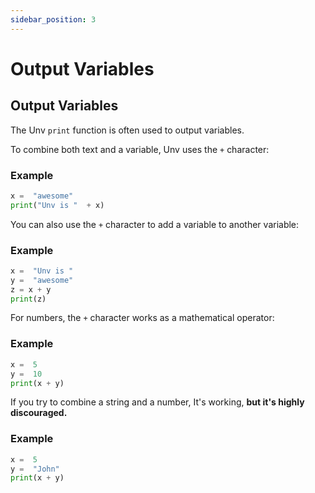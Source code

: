 ```yaml
---
sidebar_position: 3
---
```

# Output Variables

## Output Variables

The Unv  `print`  function is often used to output variables.

To combine both text and a variable, Unv uses the  `+`  character:

### Example
```py
x =  "awesome"  
print("Unv is "  + x)
```

You can also use the  `+`  character to add a variable to another variable:

### Example
```py
x =  "Unv is "  
y =  "awesome"  
z = x + y  
print(z)
```

For numbers, the  `+`  character works as a mathematical operator:

### Example
```py
x =  5  
y =  10  
print(x + y)
```

If you try to combine a string and a number, It's working, **but it's highly discouraged.**

### Example
```py
x =  5  
y =  "John"  
print(x + y)
```
